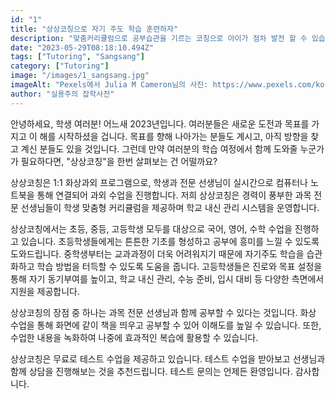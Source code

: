 ```yaml
---
id: "1"
title: "상상코칭으로 자기 주도 학습 훈련하자"
description: "맞춤커리큘럼으로 공부습관을 기르는 코칭으로 아이가 점차 발전 할 수 있습니다."
date: "2023-05-29T08:18:10.494Z"
tags: ["Tutoring", "Sangsang"]
category: ["Tutoring"]
image: "/images/1_sangsang.jpg"
imageAlt: "Pexels에서 Julia M Cameron님의 사진: https://www.pexels.com/ko-kr/photo/4144224/"
author: "실용주의 잡학사전"
---
```


<p className="mb-3 font-light text-gray-500 dark:text-gray-400 first-line:uppercase first-line:tracking-widest first-letter:text-7xl first-letter:font-bold first-letter:text-gray-900 dark:first-letter:text-gray-100 first-letter:mr-3 first-letter:float-left">
안녕하세요, 학생 여러분! 어느새 2023년입니다. 여러분들은 새로운 도전과 목표를 가지고 이 해를 시작하셨을 겁니다. 목표를 향해 나아가는 분들도 계시고, 아직 방향을 찾고 계신 분들도 있을 것입니다. 그런데 만약 여러분의 학습 여정에서 함께 도와줄 누군가가 필요하다면, "상상코칭"을 한번 살펴보는 건 어떨까요?
</p>
<p className="font-light text-gray-500 dark:text-gray-400">
상상코칭은 1:1 화상과외 프로그램으로, 학생과 전문 선생님이 실시간으로 컴퓨터나 노트북을 통해 연결되어 과외 수업을 진행합니다. 저희 상상코칭은 경력이 풍부한 과목 전문 선생님들이 학생 맞춤형 커리큘럼을 제공하며 학교 내신 관리 시스템을 운영합니다.
</p>
<p className="font-light text-gray-500 dark:text-gray-400">
상상코칭에서는 초등, 중등, 고등학생 모두를 대상으로 국어, 영어, 수학 수업을 진행하고 있습니다. 초등학생들에게는 튼튼한 기초를 형성하고 공부에 흥미를 느낄 수 있도록 도와드립니다. 중학생부터는 교과과정이 더욱 어려워지기 때문에 자기주도 학습을 습관화하고 학습 방법을 터득할 수 있도록 도움을 줍니다. 고등학생들은 진로와 목표 설정을 통해 자기 동기부여를 높이고, 학교 내신 관리, 수능 준비, 입시 대비 등 다양한 측면에서 지원을 제공합니다.
</p>
<p className="font-light text-gray-500 dark:text-gray-400">
상상코칭의 장점 중 하나는 과목 전문 선생님과 함께 공부할 수 있다는 것입니다. 화상 수업을 통해 화면에 같이 책을 띄우고 공부할 수 있어 이해도를 높일 수 있습니다. 또한, 수업한 내용을 녹화하여 나중에 효과적인 복습에 활용할 수 있습니다.
</p>
<p className="font-light text-gray-500 dark:text-gray-400">
상상코칭은 무료로 테스트 수업을 제공하고 있습니다. 테스트 수업을 받아보고 선생님과 함께 상담을 진행해보는 것을 추천드립니다. 테스트 문의는 언제든 환영입니다.
감사합니다.
</p>
<!-- <div className="py-3.5 text-left font-normal rounded-bl-[10px] rounded-br-[10px] bg-[rgba(235,242,254,1)] text-[rgba(35,46,82,1)]">
  <img
      height="324px"
      width="1424px"
      className="cover"
      alt="Alt for images"
      src="https://source.unsplash.com/random/100x100"
  />
  <p className="text-xs leading-normal text-center uppercase">
      Image caption or credit
  </p>
</div>
<div className="gap-2.5 p-4 border-t-4 border-blue-500  rounded-lg text-left font-medium drop-shadow-lg bg-[rgba(235,242,254,1)] text-[rgba(35,46,82,1)]">
  <p className="p-2 text-[22px]">
    Design comps, layouts, wireframes will your clients accept that you go about things the facile way? Authorities in our business will tell in no uncertain terms that Lorem Ipsum is that huge, huge no no to forswear forever.
  </p>
</div> -->
